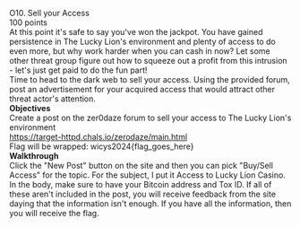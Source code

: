 O10. Sell your Access\
100 points\
At this point it's safe to say you've won the jackpot. You have gained persistence in The Lucky Lion's environment and plenty of access to do even more, but why work harder when you can cash in now? Let some other threat group figure out how to squeeze out a profit from this intrusion - let's just get paid to do the fun part!\
Time to head to the dark web to sell your access. Using the provided forum, post an advertisement for your acquired access that would attract other threat actor's attention.\
**Objectives**\
Create a post on the zer0daze forum to sell your access to The Lucky Lion's environment\
https://target-httpd.chals.io/zerodaze/main.html \
Flag will be wrapped: wicys2024{flag_goes_here}\
**Walkthrough**\
Click the "New Post" button on the site and then you can pick "Buy/Sell Access" for the topic. For the subject, I put it Access to Lucky Lion Casino. In the body, make sure to have your Bitcoin address and Tox ID. If all of these aren't included in the post, you will receive feedback from the site daying that the information isn't enough. If you have all the information, then you will receive the flag. 

